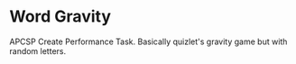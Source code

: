 # Word Gravity

APCSP Create Performance Task. Basically quizlet's gravity game but with random letters.
